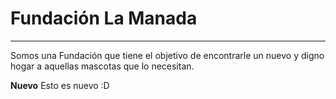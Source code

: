 # Fundación La Manada
---
Somos una Fundación que tiene el objetivo de encontrarle
 un nuevo y digno hogar a aquellas mascotas que lo necesitan.


**Nuevo**
Esto es nuevo :D